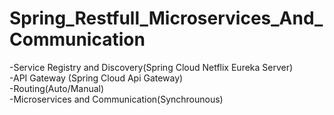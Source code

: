 # Spring_Restfull_Microservices_And_Communication
-Service Registry and Discovery(Spring Cloud Netflix Eureka Server)</br>
-API Gateway (Spring Cloud Api Gateway)</br>
-Routing(Auto/Manual)</br>
-Microservices and Communication(Synchrounous)
